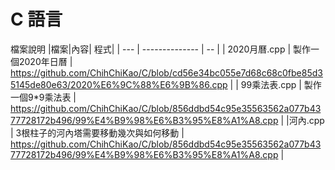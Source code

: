 # C 語言
檔案說明
|檔案|內容| 程式|
| --- | -------------- | -- |
| 2020月曆.cpp | 製作一個2020年日曆 | https://github.com/ChihChiKao/C/blob/cd56e34bc055e7d68c68c0fbe85d35145de80e63/2020%E6%9C%88%E6%9B%86.cpp |
| 99乘法表.cpp | 製作一個9*9乘法表 | https://github.com/ChihChiKao/C/blob/856ddbd54c95e35563562a077b4377728172b496/99%E4%B9%98%E6%B3%95%E8%A1%A8.cpp |
|河內.cpp | 3根柱子的河內塔需要移動幾次與如何移動 | https://github.com/ChihChiKao/C/blob/856ddbd54c95e35563562a077b4377728172b496/99%E4%B9%98%E6%B3%95%E8%A1%A8.cpp |
